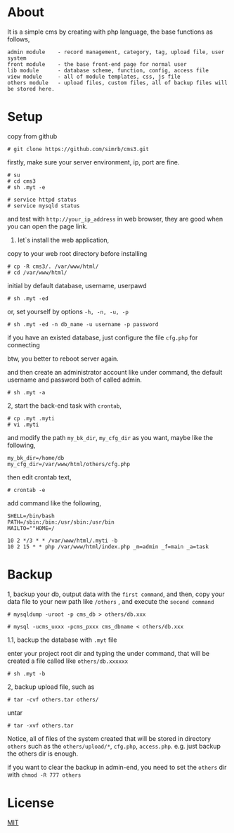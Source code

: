 About
============

It is a simple cms by creating with php language, the base functions as follows,

	admin module	- record management, category, tag, upload file, user system
	front module	- the base front-end page for normal user
	lib module		- database scheme, function, config, access file
	view module		- all of module templates, css, js file
	others module	- upload files, custom files, all of backup files will be stored here.



Setup
============

copy from github

	# git clone https://github.com/simrb/cms3.git

firstly, make sure your server environment, ip, port are fine.

	# su
	# cd cms3
	# sh .myt -e

	# service httpd status
	# service mysqld status

and test with  `http://your_ip_address` in web browser, they are good when you can open the page link.


1. let`s install the web application,

copy to your web root directory before installing

	# cp -R cms3/. /var/www/html/
	# cd /var/www/html/

initial by default database, username, userpawd

	# sh .myt -ed

or, set yourself by options `-h, -n, -u, -p`

	# sh .myt -ed -n db_name -u username -p password

if you have an existed database, just configure the file `cfg.php` for connecting

btw, you better to reboot server again.

and then create an administrator account like under command, the default username and password both of called admin.

	# sh .myt -a


2, start the back-end task with `crontab`, 

	# cp .myt .myti
	# vi .myti

and modify the path `my_bk_dir`, `my_cfg_dir` as you want, maybe like the following,

	my_bk_dir=/home/db
	my_cfg_dir=/var/www/html/others/cfg.php

then edit crontab text,

	# crontab -e

add command like the following,
	
	SHELL=/bin/bash
	PATH=/sbin:/bin:/usr/sbin:/usr/bin
	MAILTO=""HOME=/

	10 2 */3 * * /var/www/html/.myti -b
	10 2 15 * * php /var/www/html/index.php _m=admin _f=main _a=task



Backup
============

1, backup your db, output data with the `first command`, and then, 
copy your data file to your new path like `/others` , and execute the `second command`

	# mysqldump -uroot -p cms_db > others/db.xxx

	# mysql -ucms_uxxx -pcms_pxxx cms_dbname < others/db.xxx

1.1, backup the database with `.myt` file

enter your project root dir and typing the under command, that will be created a file called like `others/db.xxxxxx`

	# sh .myt -b

2, backup upload file, such as

	# tar -cvf others.tar others/

untar

	# tar -xvf others.tar

Notice, all of files of the system created that will be stored in directory `others`
such as the `others/upload/*`, `cfg.php`, `access.php`. e.g.
just backup the others dir is enough.

if you want to clear the backup in admin-end, you need to set the `others` dir with `chmod -R 777 others`



License
============

[MIT](https://opensource.org/licenses/MIT)




